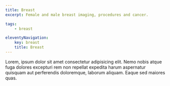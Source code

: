 ```yaml
---
title: Breast
excerpt: Female and male breast imaging, procedures and cancer.

tags: 
    - breast

eleventyNavigation:
    key: breast
    title: Breast
---
```


Lorem, ipsum dolor sit amet consectetur adipisicing elit. Nemo nobis atque fuga dolores excepturi rem non repellat expedita harum aspernatur quisquam aut perferendis doloremque, laborum aliquam. Eaque sed maiores quas.